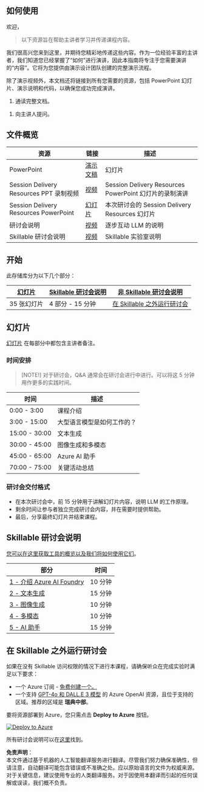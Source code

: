 ## 如何使用

欢迎，

> 以下资源旨在帮助主讲者学习并传递课程内容。

我们很高兴您来到这里，并期待您精彩地传递这些内容。作为一位经验丰富的主讲者，我们知道您已经掌握了“如何”进行演讲，因此本指南将专注于您需要演讲的“内容”。它将为您提供由演示设计团队创建的完整演示流程。

除了演示视频外，本文档还将链接到所有您需要的资源，包括 PowerPoint 幻灯片、演示说明和代码，以确保您成功完成演讲。

1. 通读完整文档。
<!-- 1. 观看演示视频 -->
1. 向主讲人提问。

## 文件概览

| 资源               | 链接                              | 描述          |
|-------------------|----------------------------------|-------------------|
| PowerPoint        | [演示文稿](https://aka.ms/AAryqzi) | 幻灯片 |
| Session Delivery Resources PPT 录制视频 | [视频](https://aka.ms/AAs7etz) | Session Delivery Resources PowerPoint 幻灯片的录制演讲 |
| Session Delivery Resources PowerPoint | [幻灯片](https://aka.ms/AAs7mfu) | 本次研讨会的 Session Delivery Resources 幻灯片 |
| 研讨会说明         | [视频](/lab/Workshop%20Instructions/00_Introduction.md) | 逐步互动 LLM 的说明 |
| Skillable 研讨会说明 | [视频](/lab/Skillable%20Workshop%20Instructions/00_Introduction.md) | Skillable 实验室说明 |

## 开始

此存储库分为以下几个部分：

| [幻灯片](https://aka.ms/AAryqzi) | [Skillable 研讨会说明](/lab/Skillable%20Workshop%20Instructions/00_Introduction.md) | [非 Skillable 研讨会说明](/lab/Workshop%20Instructions/00_Introduction.md) | 
|-------------------|---------------------------|--------------------------------------|
| 35 张幻灯片  | 4 部分 - 15 分钟 | [在 Skillable 之外运行研讨会](/lab/Workshop%20Instructions/00_Introduction.md) |

## 幻灯片

[幻灯片](https://aka.ms/AAryqzi) 在每部分中都包含主讲者备注。

### 时间安排

> [NOTE!]
> 对于研讨会，Q&A 通常会在研讨会进行中进行。可以将这 5 分钟用作更多的实践时间。

| 时间        | 描述 
--------------|-------------
0:00 - 3:00   | 课程介绍 
3:00 - 15:00  | 大型语言模型是如何工作的？ 
15:00 - 30:00 | 文本生成
30:00 - 45:00 | 图像生成和多模态
45:00 - 65:00 | Azure AI 助手
70:00 - 75:00 | 关键活动总结

### 研讨会交付格式

- 在本次研讨会中，前 15 分钟用于讲解幻灯片内容，说明 LLM 的工作原理。
- 剩余时间让参与者独立完成研讨会内容，并在需要时提供帮助。
- 最后，分享最终幻灯片并结束课程。

## Skillable 研讨会说明

[您可以在这里获取工具的概览以及我们将如何使用它们](/lab/Skillable%20Workshop%20Instructions/01_Set_up.md)。

| 部分 | 时间 | 
-------------------------------------------------------------------------------------------------------|---------|
|  [1 - 介绍 Azure AI Foundry](/lab/Skillable%20Workshop%20Instructions/01_Set_up.md) | 10 分钟       | 
|  [2 - 文本生成](/lab/Skillable%20Workshop%20Instructions/02_Text_Generation.md) | 15 分钟   |
|  [3 - 图像生成](/lab/Skillable%20Workshop%20Instructions/03_Image_Generation.md) | 10 分钟   | [链接](../../../session-delivery-resources) | 15 分钟       | 
|  [4 - 多模态](/lab/Skillable%20Workshop%20Instructions/04_Multimodal_Interfaces.md) | 10 分钟  | 
|  [5 - AI 助手](/lab/Skillable%20Workshop%20Instructions/05_AI_Assistants.md) | 15 分钟  | [链接](../../../session-delivery-resources)  |

## 在 Skillable 之外运行研讨会

如果在没有 Skillable 访问权限的情况下进行本课程，请确保听众在完成实验时满足以下要求：

- 一个 Azure 订阅 - [免费创建一个。](https://azure.microsoft.com/free/cognitive-services?WT.mc_id=aiml-132569-bethanycheum)
- 一个支持 [GPT-4o 和 DALL.E 3 模型](https://learn.microsoft.com/en-us/azure/ai-services/openai/concepts/models#assistants-preview?WT.mc_id=aiml-132569-bethanycheum) 的 Azure OpenAI 资源，且位于支持的区域。推荐的区域是 **瑞典中部**。

要将资源部署到 Azure，您只需点击 **Deploy to Azure** 按钮。

[![Deploy to Azure](https://aka.ms/deploytoazurebutton)](https://portal.azure.com/#create/Microsoft.Template/uri/https%3A%2F%2Fraw.githubusercontent.com%2Fmicrosoft%2Faitour-interact-with-llms%2Fmain%2Flab%2FWorkshop%20Instructions%2Fassets%2FAITour24_WKR540_Template.json)

所有研讨会说明可以在[这里](/lab/Workshop%20Instructions/00_Introduction.md)找到。

**免责声明**：  
本文件通过基于机器的人工智能翻译服务进行翻译。尽管我们努力确保准确性，但请注意，自动翻译可能包含错误或不准确之处。应以原始语言的文件为权威来源。对于关键信息，建议使用专业的人类翻译服务。对于因使用本翻译而引起的任何误解或误读，我们概不负责。